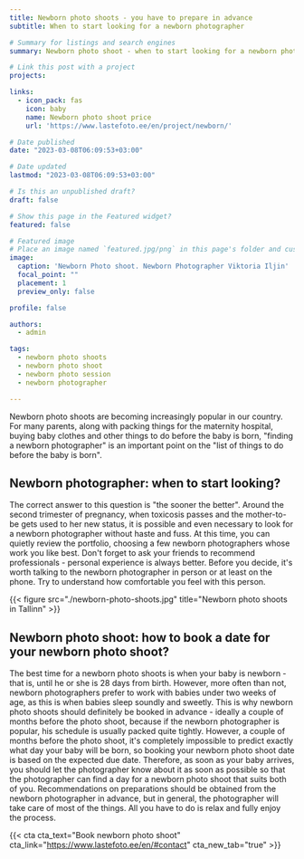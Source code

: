 ```yaml
---
title: Newborn photo shoots - you have to prepare in advance
subtitle: When to start looking for a newborn photographer

# Summary for listings and search engines
summary: Newborn photo shoot - when to start looking for a newborn photographer

# Link this post with a project
projects: 

links:
  - icon_pack: fas
    icon: baby
    name: Newborn photo shoot price
    url: 'https://www.lastefoto.ee/en/project/newborn/'

# Date published
date: "2023-03-08T06:09:53+03:00"

# Date updated
lastmod: "2023-03-08T06:09:53+03:00"

# Is this an unpublished draft?
draft: false

# Show this page in the Featured widget?
featured: false

# Featured image
# Place an image named `featured.jpg/png` in this page's folder and customize its options here.
image:
  caption: 'Newborn Photo shoot. Newborn Photographer Viktoria Iljin'
  focal_point: ""
  placement: 1
  preview_only: false

profile: false

authors:
  - admin

tags:
  - newborn photo shoots
  - newborn photo shoot
  - newborn photo session
  - newborn photographer

---
```

Newborn photo shoots are becoming increasingly popular in our country. For many parents, along with packing things for the maternity hospital, buying baby clothes and other things to do before the baby is born, "finding a newborn photographer" is an important point on the "list of things to do before the baby is born".
 
## Newborn photographer: when to start looking?
 
The correct answer to this question is "the sooner the better". Around the second trimester of pregnancy, when toxicosis passes and the mother-to-be gets used to her new status, it is possible and even necessary to look for a newborn photographer without haste and fuss. At this time, you can quietly review the portfolio, choosing a few newborn photographers whose work you like best. Don't forget to ask your friends to recommend professionals - personal experience is always better.
Before you decide, it's worth talking to the newborn photographer in person or at least on the phone. Try to understand how comfortable you feel with this person.

{{< figure src="./newborn-photo-shoots.jpg" title="Newborn photo shoots in Tallinn" >}}

## Newborn photo shoot: how to book a date for your newborn photo shoot?
 
The best time for a newborn photo shoots is when your baby is newborn - that is, until he or she is 28 days from birth. However, more often than not, newborn photographers prefer to work with babies under two weeks of age, as this is when babies sleep soundly and sweetly. This is why newborn photo shoots should definitely be booked in advance - ideally a couple of months before the photo shoot, because if the newborn photographer is popular, his schedule is usually packed quite tightly.
However, a couple of months before the photo shoot, it's completely impossible to predict exactly what day your baby will be born, so booking your newborn photo shoot date is based on the expected due date. Therefore, as soon as your baby arrives, you should let the photographer know about it as soon as possible so that the photographer can find a day for a newborn photo shoot that suits both of you. Recommendations on preparations should be obtained from the newborn photographer in advance, but in general, the photographer will take care of most of the things. All you have to do is relax and fully enjoy the process.

{{< cta cta_text="Book newborn photo shoot" cta_link="https://www.lastefoto.ee/en/#contact" cta_new_tab="true" >}}